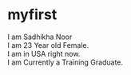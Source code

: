# myfirst
I am Sadhikha Noor <br>
I am 23 Year old Female.<br>
I am in USA right now.<br>
I am Currently a Training Graduate.
